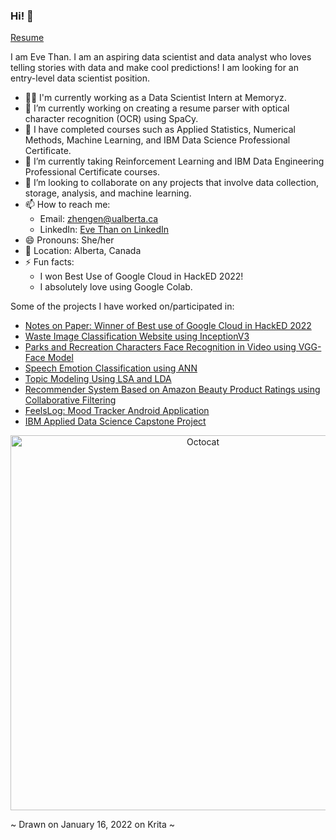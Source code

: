 ### Hi! 👋

<a href="https://github.com/EveThan/EveThan/files/8029150/Resume.pdf" target="_blank">Resume</a>

I am Eve Than. I am an aspiring data scientist and data analyst who loves telling stories with data and make cool predictions! 
I am looking for an entry-level data scientist position.

- 👩‍💻 I'm currently working as a Data Scientist Intern at Memoryz.
- 🔭 I’m currently working on creating a resume parser with optical character recognition (OCR) using SpaCy.
- 📖 I have completed courses such as Applied Statistics, Numerical Methods, Machine Learning, and IBM Data Science Professional Certificate.
- 🌱 I’m currently taking Reinforcement Learning and IBM Data Engineering Professional Certificate courses.
- 👯 I’m looking to collaborate on any projects that involve data collection, storage, analysis, and machine learning.
- 📫 How to reach me: 
  - Email: zhengen@ualberta.ca
  - LinkedIn: <a href="https://www.linkedin.com/in/eve-than/" target="https://www.linkedin.com/in/eve-than/">Eve Than on LinkedIn</a>
- 😄 Pronouns: She/her
- 📍 Location: Alberta, Canada
- ⚡ Fun facts: 
  - I won Best Use of Google Cloud in HackED 2022! 
  - I absolutely love using Google Colab.

Some of the projects I have worked on/participated in:
- <a href="https://github.com/EveThan/HackED_2022_Notes-on-paper" target="_blank">Notes on Paper: Winner of Best use of Google Cloud in HackED 2022</a>
- <a href="https://github.com/EveThan/Waste-Classification" target="_blank">Waste Image Classification Website using InceptionV3</a>
- <a href="https://github.com/EveThan/Parks-Recs_Face_Recognition" target="_blank">Parks and Recreation Characters Face Recognition in Video using VGG-Face Model</a>
- <a href="https://github.com/EveThan/Speech-Emotion-Classification" target="_blank">Speech Emotion Classification using ANN</a>
- <a href="https://github.com/EveThan/Topic-Modeling" target="_blank">Topic Modeling Using LSA and LDA</a>
- <a href="https://github.com/EveThan/Amazon-Recommender-System" target="_blank">Recommender System Based on Amazon Beauty Product Ratings using Collaborative Filtering</a>
- <a href="https://github.com/EveThan/FeelsLog" target="_blank">FeelsLog: Mood Tracker Android Application</a>
- <a href="https://github.com/EveThan/IBM-Applied-Data-Science-Capstone-Project" target="_blank">IBM Applied Data Science Capstone Project</a>

<p align="center">
  <img width="600" alt="Octocat" src="https://user-images.githubusercontent.com/46462603/153078959-ab77582c-39b8-48a9-ab19-c1f6ee6773d6.png">
</p>
~ Drawn on January 16, 2022 on Krita ~
